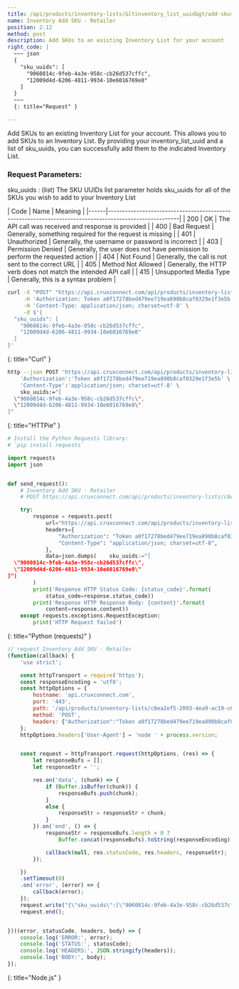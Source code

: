 ```yaml
---
title: /api/products/inventory-lists/&ltinventory_list_uuid&gt/add-skus/
name: Inventory Add SKU - Retailer
position: 2.12
method: post
description: Add SKUs to an existing Inventory List for your account
right_code: |
  ~~~ json
  {
    "sku_uuids": [
      "9060814c-9feb-4a3e-958c-cb26d537cffc",
      "12009d4d-6206-4811-9934-10e6016769e8"
    ]
  }
  ~~~
  {: title="Request" }

---
```

Add SKUs to an existing Inventory List for your account. This allows you to add SKUs to an Inventory List. By providing your inventory_list_uuid and a list of sku_uuids, you can successfully add them to the indicated Inventory List.

### Request Parameters:

sku_uuids
: (list) The SKU UUIDs list parameter holds sku_uuids for all of the SKUs you wish to add to your Inventory List

| Code | Name                   | Meaning                                                                      |
|------|-------------------------------------------------------------------------------------------------------|
| 200  | OK                     | The API call was received and response is provided                           |
| 400  | Bad Request            | Generally, something required for the request is missing                     |
| 401  | Unauthorized           | Generally, the username or password is incorrect                             |
| 403  | Permission Denied      | Generally, the user does not have permission to perform the requested action |
| 404  | Not Found              | Generally, the call is not sent to the correct URL                           |
| 405  | Method Not Allowed     | Generally, the HTTP verb does not match the intended API call                |
| 415  | Unsupported Media Type | Generally, this is a syntax problem                                          |


~~~ bash
curl -X "POST" "https://api.cruxconnect.com/api/products/inventory-lists/c8ea2ef5-2093-4ea9-ac19-c6ac9d333e18/add-skus/" \
     -H 'Authorization: Token a0f17278bed479ee719ea890b8caf0329e1f3e5b' \
     -H 'Content-Type: application/json; charset=utf-8' \
     -d $'{
  "sku_uuids": [
    "9060814c-9feb-4a3e-958c-cb26d537cffc",
    "12009d4d-6206-4811-9934-10e6016769e8"
  ]
}'

~~~
{: title="Curl" }

~~~ bash
http --json POST 'https://api.cruxconnect.com/api/products/inventory-lists/c8ea2ef5-2093-4ea9-ac19-c6ac9d333e18/add-skus/' \
    'Authorization':'Token a0f17278bed479ee719ea890b8caf0329e1f3e5b' \
    'Content-Type':'application/json; charset=utf-8' \
    sku_uuids:="[
  \"9060814c-9feb-4a3e-958c-cb26d537cffc\",
  \"12009d4d-6206-4811-9934-10e6016769e8\"
]"

~~~
{: title="HTTPie" }

~~~ python
# Install the Python Requests library:
# `pip install requests`

import requests
import json


def send_request():
    # Inventory Add SKU - Retailer
    # POST https://api.cruxconnect.com/api/products/inventory-lists/c8ea2ef5-2093-4ea9-ac19-c6ac9d333e18/add-skus/

    try:
        response = requests.post(
            url="https://api.cruxconnect.com/api/products/inventory-lists/c8ea2ef5-2093-4ea9-ac19-c6ac9d333e18/add-skus/",
            headers={
                "Authorization": "Token a0f17278bed479ee719ea890b8caf0329e1f3e5b",
                "Content-Type": "application/json; charset=utf-8",
            },
            data=json.dumps(    sku_uuids:="[
  \"9060814c-9feb-4a3e-958c-cb26d537cffc\",
  \"12009d4d-6206-4811-9934-10e6016769e8\"
]")
        )
        print('Response HTTP Status Code: {status_code}'.format(
            status_code=response.status_code))
        print('Response HTTP Response Body: {content}'.format(
            content=response.content))
    except requests.exceptions.RequestException:
        print('HTTP Request failed')

~~~
{: title="Python (requests)" }

~~~ javascript
// request Inventory Add SKU - Retailer
(function(callback) {
    'use strict';

    const httpTransport = require('https');
    const responseEncoding = 'utf8';
    const httpOptions = {
        hostname: 'api.cruxconnect.com',
        port: '443',
        path: '/api/products/inventory-lists/c8ea2ef5-2093-4ea9-ac19-c6ac9d333e18/add-skus/',
        method: 'POST',
        headers: {"Authorization":"Token a0f17278bed479ee719ea890b8caf0329e1f3e5b","Content-Type":"application/json; charset=utf-8"}
    };
    httpOptions.headers['User-Agent'] = 'node ' + process.version;


    const request = httpTransport.request(httpOptions, (res) => {
        let responseBufs = [];
        let responseStr = '';

        res.on('data', (chunk) => {
            if (Buffer.isBuffer(chunk)) {
                responseBufs.push(chunk);
            }
            else {
                responseStr = responseStr + chunk;
            }
        }).on('end', () => {
            responseStr = responseBufs.length > 0 ?
                Buffer.concat(responseBufs).toString(responseEncoding) : responseStr;

            callback(null, res.statusCode, res.headers, responseStr);
        });

    })
    .setTimeout(0)
    .on('error', (error) => {
        callback(error);
    });
    request.write("{\"sku_uuids\":[\"9060814c-9feb-4a3e-958c-cb26d537cffc\",\"12009d4d-6206-4811-9934-10e6016769e8\"]}")
    request.end();


})((error, statusCode, headers, body) => {
    console.log('ERROR:', error);
    console.log('STATUS:', statusCode);
    console.log('HEADERS:', JSON.stringify(headers));
    console.log('BODY:', body);
});

~~~
{: title="Node.js" }
